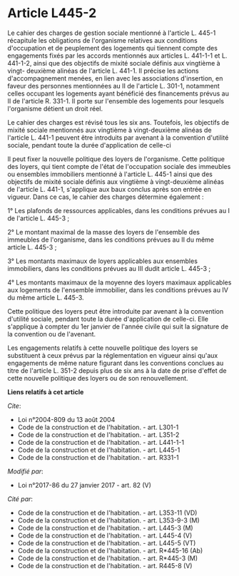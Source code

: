 # Article L445-2

Le cahier des charges de gestion sociale mentionné à l'article L. 445-1 récapitule les obligations de l'organisme relatives
aux conditions d'occupation et de peuplement des logements qui tiennent compte des engagements fixés par les accords
mentionnés aux articles L. 441-1-1 et L. 441-1-2, ainsi que des objectifs de mixité sociale définis aux vingtième à vingt-
deuxième alinéas de l'article L. 441-1. Il précise les actions d'accompagnement menées, en lien avec les associations
d'insertion, en faveur des personnes mentionnées au II de l'article L. 301-1, notamment celles occupant les logements ayant
bénéficié des financements prévus au II de l'article R. 331-1. Il porte sur l'ensemble des logements pour lesquels
l'organisme détient un droit réel. 

Le cahier des charges est révisé tous les six ans. Toutefois, les objectifs de mixité sociale mentionnés aux vingtième à
vingt-deuxième alinéas de l'article L. 441-1 peuvent être introduits par avenant à la convention d'utilité sociale, pendant
toute la durée d'application de celle-ci

Il peut fixer la nouvelle politique des loyers de l'organisme. Cette politique des loyers, qui tient compte de l'état de
l'occupation sociale des immeubles ou ensembles immobiliers mentionné à l'article L. 445-1 ainsi que des objectifs de mixité
sociale définis aux vingtième à vingt-deuxième alinéas de l'article L. 441-1, s'applique aux baux conclus après son entrée en
vigueur. Dans ce cas, le cahier des charges détermine également : 

1° Les plafonds de ressources applicables, dans les conditions prévues au I de l'article L. 445-3 ; 

2° Le montant maximal de la masse des loyers de l'ensemble des immeubles de l'organisme, dans les conditions prévues au II du
même article L. 445-3 ; 

3° Les montants maximaux de loyers applicables aux ensembles immobiliers, dans les conditions prévues au III dudit article L.
445-3 ; 

4° Les montants maximaux de la moyenne des loyers maximaux applicables aux logements de l'ensemble immobilier, dans les
conditions prévues au IV du même article L. 445-3. 

Cette politique des loyers peut être introduite par avenant à la convention d'utilité sociale, pendant toute la durée
d'application de celle-ci. Elle s'applique à compter du 1er janvier de l'année civile qui suit la signature de la convention
ou de l'avenant. 

Les engagements relatifs à cette nouvelle politique des loyers se substituent à ceux prévus par la réglementation en vigueur
ainsi qu'aux engagements de même nature figurant dans les conventions conclues au titre de l'article L. 351-2 depuis plus de
six ans à la date de prise d'effet de cette nouvelle politique des loyers ou de son renouvellement.

**Liens relatifs à cet article**

_Cite_:

  - Loi n°2004-809 du 13 août 2004
  - Code de la construction et de l'habitation. - art. L301-1
  - Code de la construction et de l'habitation. - art. L351-2
  - Code de la construction et de l'habitation. - art. L441-1-1
  - Code de la construction et de l'habitation. - art. L445-1
  - Code de la construction et de l'habitation. - art. R331-1

_Modifié par_:

  - Loi n°2017-86 du 27 janvier 2017 - art. 82 (V)

_Cité par_:

  - Code de la construction et de l'habitation. - art. L353-11 (VD)
  - Code de la construction et de l'habitation. - art. L353-9-3 (M)
  - Code de la construction et de l'habitation. - art. L445-3 (M)
  - Code de la construction et de l'habitation. - art. L445-4 (V)
  - Code de la construction et de l'habitation. - art. L445-5 (VT)
  - Code de la construction et de l'habitation. - art. R*445-16 (Ab)
  - Code de la construction et de l'habitation. - art. R*445-3 (M)
  - Code de la construction et de l'habitation. - art. R445-8 (V)
